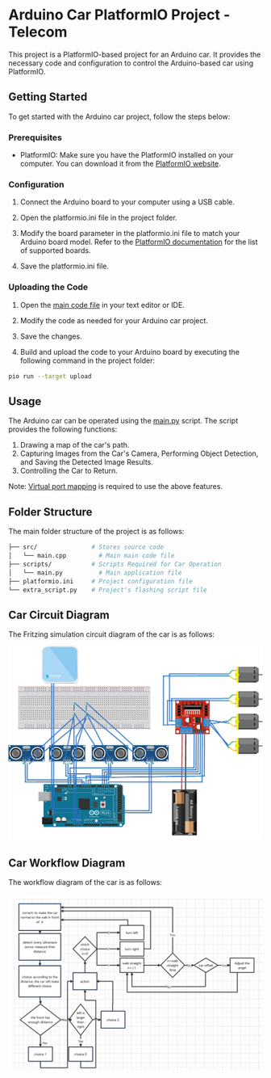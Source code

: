 # Arduino Car PlatformIO Project - Telecom

This project is a PlatformIO-based project for an Arduino car. It provides the necessary code and configuration to control the Arduino-based car using PlatformIO.

## Getting Started

To get started with the Arduino car project, follow the steps below:

### Prerequisites

- PlatformIO: Make sure you have the PlatformIO installed on your computer. You can download it from the [PlatformIO website](https://platformio.org/).

### Configuration

1. Connect the Arduino board to your computer using a USB cable.

2. Open the platformio.ini file in the project folder.

3. Modify the board parameter in the platformio.ini file to match your Arduino board model. Refer to the [PlatformIO documentation](https://docs.platformio.org/en/latest/) for the list of supported boards.

4. Save the platformio.ini file.

### Uploading the Code

1. Open the [main code file](src/main.cpp) in your text editor or IDE.

2. Modify the code as needed for your Arduino car project.

3. Save the changes.

4. Build and upload the code to your Arduino board by executing the following command in the project folder:

```bash
pio run --target upload
```

## Usage

The Arduino car can be operated using the [main.py](scripts/main.py) script. The script provides the following functions:
1. Drawing a map of the car's path.
2. Capturing Images from the Car's Camera, Performing Object Detection, and Saving the Detected Image Results.
3. Controlling the Car to Return.

Note: [Virtual port mapping](images/virtual-port.png) is required to use the above features.

## Folder Structure

The main folder structure of the project is as follows:

```bash Stores project documentation
├── src/               # Stores source code
│   └── main.cpp         # Main main code file
├── scripts/           # Scripts Required for Car Operation
│   └── main.py          # Main application file    
├── platformio.ini     # Project configuration file
└── extra_script.py    # Project's flashing script file
```

## Car Circuit Diagram

The Fritzing simulation circuit diagram of the car is as follows:

![Circuit Diagram](images/circuit-diagram.png)

## Car Workflow Diagram

The workflow diagram of the car is as follows:

![Workflow Diagram](images/workflow-diagram.png)

